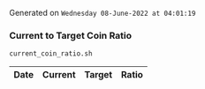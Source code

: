 Generated on `Wednesday 08-June-2022 at 04:01:19`

### Current to Target Coin Ratio
`current_coin_ratio.sh`

Date|Current|Target|Ratio
---|---|---|---
